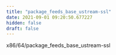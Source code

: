 ```yaml
---
title: "package_feeds_base_ustream-ssl"
date: 2021-09-01 09:20:50.677227
hidden: false
draft: false
---
```


x86/64/package_feeds_base_ustream-ssl

